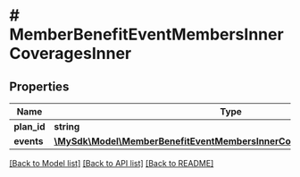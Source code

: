# # MemberBenefitEventMembersInnerCoveragesInner

## Properties

Name | Type | Description | Notes
------------ | ------------- | ------------- | -------------
**plan_id** | **string** | Plan ID | [optional]
**events** | [**\MySdk\Model\MemberBenefitEventMembersInnerCoveragesInnerEventsInner[]**](MemberBenefitEventMembersInnerCoveragesInnerEventsInner.md) | Events | [optional]

[[Back to Model list]](../../README.md#models) [[Back to API list]](../../README.md#endpoints) [[Back to README]](../../README.md)
